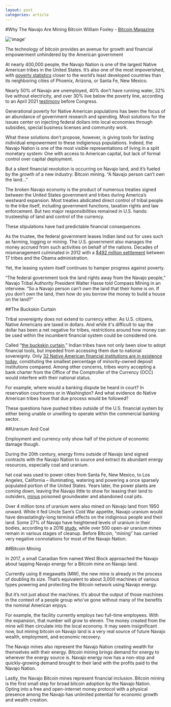 ```yaml
---
layout: post
categories: article
---
```


#Why The Navajo Are Mining Bitcoin
William Foxley - [Bitcoin Magazine](https://www.nasdaq.com/publishers/bitcoin-magazine)

!['image'](../../../assets/images/posts/img11.jpeg)


The technology of bitcoin provides an avenue for growth and financial empowerment unhindered by the American government

At nearly 400,000 people, the Navajo Nation is one of the largest Native American tribes in the United States. It’s also one of the most impoverished, with [poverty statistics](https://www.welfareinfo.org/poverty-rate/) closer to the world’s least developed countries than its neighboring cities of Phoenix, Arizona, or Santa Fe, New Mexico.

Nearly 50% of Navajo are unemployed, 40% don’t have running water, 32% live without electricity, and over 30% live below the poverty line, according to an April 2021 [testimony](https://docs.house.gov/meetings/II/II24/20210421/112468/HHRG-117-II24-Wstate-HaaseW-20210421-SD022.pdf) before Congress.

Generational poverty for Native American populations has been the focus of an abundance of government research and spending. Most solutions for the issues center on injecting federal dollars into local economies through subsidies, special business licenses and community work.

What these solutions don’t propose, however, is giving tools for lasting individual empowerment to these indigienous populations. Indeed, the Navajo Nation is one of the most visible representations of living in a split monetary system: One with access to American capital, but lack of formal control over capital deployment.

But a silent financial revolution is occurring on Navajo land, and it’s fueled by the growth of a new industry: Bitcoin mining. “A Navajo person can’t own the land…”

The broken Navajo economy is the product of numerous treaties signed between the United States government and tribes during America’s westward expansion. Most treaties abdicated direct control of tribal people to the tribe itself, including government functions, taxation rights and law enforcement. But two major responsibilities remained in U.S. hands: trusteeship of land and control of the currency.

These stipulations have had predictable financial consequences.

As the trustee, the federal government leases Indian land out for uses such as farming, logging or mining. The U.S. government also manages the money accrued from such activities on behalf of the nations. Decades of mismanagement culminated in 2012 with a [$492 million settlement](https://www.npr.org/sections/thetwo-way/2016/09/27/495627997/u-s-government-to-pay-492-million-to-17-american-indian-tribes) between 17 tribes and the Obama administration.

Yet, the leasing system itself continues to hamper progress against poverty.

“The federal government took the land rights away from the Navajo people,” Navajo Tribal Authority President Walter Hasse told Compass Mining in an interview. “So a Navajo person can’t own the land that their home is on. If you don’t own the land, then how do you borrow the money to build a house on the land?”

##The Buckskin Curtain

Tribal sovereignty does not extend to currency either. As U.S. citizens, Native Americans are taxed in dollars. And while it's difficult to say the dollar has been a net negative for tribes, restrictions around how money can be used within the incumbent financial system could be considered one.

Called “[the buckskin curtain](https://www.minneapolisfed.org/article/2000/breaching-the-buckskin-curtain),” Indian tribes have not only been slow to adopt financial tools, but impeded from accessing them due to national sovereignty. Only [32 Native American financial institutions are in existence today](https://www.investopedia.com/native-american-owned-banks-by-state-5085713), constituting the smallest percentage of minority-owned deposit institutions compared. Among other concerns, tribes worry accepting a bank charter from the Office of the Comptroller of the Currency (OCC) would interfere with their national status.

For example, where would a banking dispute be heard in court? In reservation courtrooms or in Washington? And what evidence do Native American tribes have that due process would be followed?

These questions have pushed tribes outside of the U.S. financial system by either being unable or unwilling to operate within the commercial banking sector.

##Uranium And Coal

Employment and currency only show half of the picture of economic damage though.

During the 20th century, energy firms outside of Navajo land signed contracts with the Navajo Nation to source and extract its abundant energy resources, especially coal and uranium.

hat coal was used to power cities from Santa Fe, New Mexico, to Los Angeles, California – illuminating, watering and powering a once sparsely populated portion of the United States. Years later, the power plants are coming down, leaving the Navajo little to show for leasing their land to outsiders, [minus](https://www.nrdc.org/stories/after-local-coal-mine-shuts-down-these-navajo-and-hopi-communities-seek-just-transition) poisoned groundwater and abandoned coal pits.

Over 4 million tons of uranium were also mined on Navajo land from 1950 onward. While it fed Uncle Sam’s Cold War appetite, Navajo uranium would have devastatingly-long terminal effects on the indiginous people and their land. Some 27% of Navajo have heightened levels of uranium in their bodies, according to a 2016 [study](https://www.npr.org/sections/health-shots/2016/04/10/473547227/for-the-navajo-nation-uranium-minings-deadly-legacy-lingers), while over 500 open-air uranium mines remain in various stages of cleanup.
Before Bitcoin, “mining” has carried very negative connotations for most of the Navajo Nation.

##Bitcoin Mining

In 2017, a small Canadian firm named West Block approached the Navajo about tapping Navajo energy for a Bitcoin mine on Navajo land.

Currently using 8 megawatts (MW), the new mine is already in the process of doubling its size. That’s equivalent to about 3,000 machines of various types powering and protecting the Bitcoin network using Navajo energy.

But it’s not just about the machines. It’s about the output of those machines in the context of a people group who’ve gone without many of the benefits the nominal American enjoys.

For example, the facility currently employs two full-time employees. With the expansion, that number will grow to eleven. The money created from the mine will then circulate into the local economy. It may seem insignificant now, but mining bitcoin on Navajo land is a very real source of future Navajo wealth, employment, and economic recovery.

The Navajo mines also represent the Navajo Nation creating wealth for themselves with their energy. Bitcoin mining brings demand for energy to wherever the energy source is. Navajo energy now has a non-stop and quickly-growing demand brought to their land with the profits paid to the Navajo Nation.

Lastly, the Navajo Bitcoin mines represent financial inclusion. Bitcoin mining is the first small step for broad bitcoin adoption by the Navajo Nation. Opting into a free and open-internet money protocol with a physical presence among the Navajo has unlimited potential for economic growth and wealth creation.